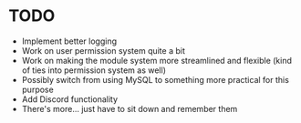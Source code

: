 # TODO

- Implement better logging
- Work on user permission system quite a bit
- Work on making the module system more streamlined and flexible (kind of ties into permission system as well)
- Possibly switch from using MySQL to something more practical for this purpose
- Add Discord functionality
- There's more... just have to sit down and remember them